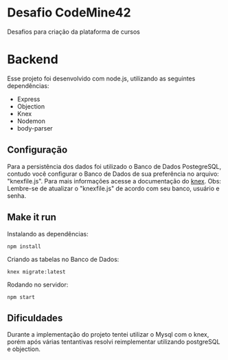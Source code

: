 # Desafio CodeMine42
  Desafios para criação da plataforma de cursos
 
 # Backend
 
 Esse projeto foi desenvolvido com node.js, utilizando as seguintes dependências: 
  
 * Express
 * Objection
 * Knex
 * Nodemon
 * body-parser
  
  ## Configuração
  
  Para a persistência dos dados foi  utilizado o Banco de Dados PostegreSQL, contudo você configurar o Banco de Dados de sua preferência no arquivo: "knexfile.js". Para mais informações acesse a documentação do [knex](http://knexjs.org).
  Obs: Lembre-se de atualizar o "knexfile.js" de acordo com seu banco, usuário e senha.
  
  ## Make it run
  Instalando as dependências:
  ```
  npm install
  ```
  Criando as tabelas no Banco de Dados:
  ```
  knex migrate:latest
  ```
  Rodando no servidor:
   ```
   npm start
   ```
   ## Dificuldades
   Durante a implementação do projeto tentei utilizar o Mysql com o knex, porém após várias tentantivas resolvi reimplementar utilizando postgreSQL e objection.
  
